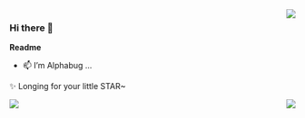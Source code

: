 <img src="https://github-profile-summary-cards.vercel.app/api/cards/profile-details?username=AlphabugX&theme=nord_dark" align="right" />

### Hi there 👋

**Readme**
- 📫 I’m Alphabug ...

✨ Longing for your little STAR~  

<img src="https://github-profile-trophy.vercel.app/?username=AlphabugX&theme=nord&row=3&column=3" align="right"/>
<img src="https://github-readme-stats.vercel.app/api?username=AlphabugX&theme=nord&count_private=true&show_icons=true&line_height=30"/>

<!--
<p align="center">
  <img src="https://github-profile-summary-cards.vercel.app/api/cards/stats?username=AlphabugX&theme=nord_dark&line_height=24"/>
  <img src="https://github-readme-stats.vercel.app/api?username=AlphabugX&theme=nord&count_private=true&show_icons=true&line_height=24" />
  <img src="https://github-readme-stats.vercel.app/api/top-langs/?username=AlphabugX&theme=nord&layout=compact&langs_count=8"/>
</p>

<p align="center">
  <img src="https://github-profile-summary-cards.vercel.app/api/cards/productive-time?username=AlphabugX&theme=nord_dark"/>

  <img src="https://github-readme-stats.vercel.app/api?username=AlphabugX&theme=nord_dark" align="right">
  <img src="https://github-profile-summary-cards.vercel.app/api/cards/productive-time?username=AlphabugX&theme=nord_dark"/>
  <img src="https://github-profile-trophy.vercel.app/?username=AlphabugX&theme=nord&row=2&column=4"/>
</p>
 -->


